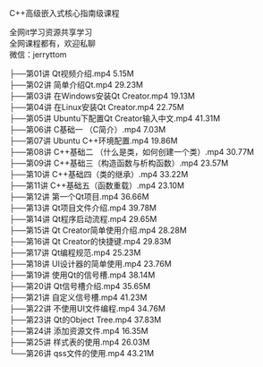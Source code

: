 C++高级嵌入式核心指南级课程

全网it学习资源共享学习<br>全网课程都有，欢迎私聊<br>微信：jerryttom<br>

├──第01讲 Qt视频介绍.mp4 5.15M<br> ├──第02讲 简单介绍Qt.mp4 29.23M<br> ├──第03讲 在Windows安装Qt Creator.mp4 19.13M<br> ├──第04讲 在Linux安装Qt Creator.mp4 22.75M<br> ├──第05讲 Ubuntu下配置Qt Creator输入中文.mp4 41.31M<br> ├──第06讲 C基础一 （C简介）.mp4 7.03M<br> ├──第07讲 Ubuntu C++环境配置.mp4 19.86M<br> ├──第08讲 C++基础二 （什么是类，如何创建一个类）.mp4 30.77M<br> ├──第09讲 C++基础三（构造函数与析构函数）.mp4 23.57M<br> ├──第10讲 C++基础四（类的继承）.mp4 33.22M<br> ├──第11讲 C++基础五（函数重载）.mp4 23.10M<br> ├──第12讲 第一个Qt项目.mp4 36.66M<br> ├──第13讲 Qt项目文件介绍.mp4 39.78M<br> ├──第14讲 Qt程序启动流程.mp4 29.65M<br> ├──第15讲 Qt Creator简单使用介绍.mp4 28.28M<br> ├──第16讲 Qt Creator的快捷键.mp4 29.83M<br> ├──第17讲 Qt编程规范.mp4 25.23M<br> ├──第18讲 UI设计器的简单使用.mp4 23.76M<br> ├──第19讲 使用Qt的信号槽.mp4 38.14M<br> ├──第20讲 Qt信号槽介绍.mp4 35.65M<br> ├──第21讲 自定义信号槽.mp4 41.23M<br> ├──第22讲 不使用UI文件编程.mp4 34.76M<br> ├──第23讲 Qt的Object Tree.mp4 37.83M<br> ├──第24讲 添加资源文件.mp4 16.35M<br> ├──第25讲 样式表的使用.mp4 26.03M<br> └──第26讲 qss文件的使用.mp4 43.21M